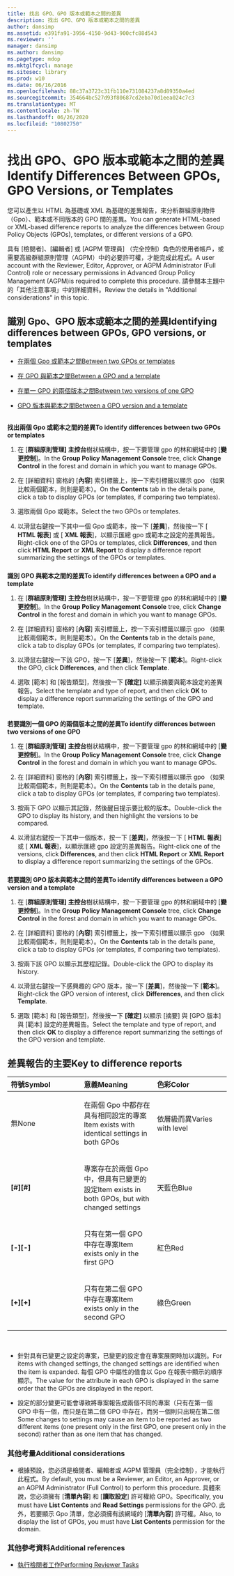 ```yaml
---
title: 找出 GPO、GPO 版本或範本之間的差異
description: 找出 GPO、GPO 版本或範本之間的差異
author: dansimp
ms.assetid: e391fa91-3956-4150-9d43-900cfc88d543
ms.reviewer: ''
manager: dansimp
ms.author: dansimp
ms.pagetype: mdop
ms.mktglfcycl: manage
ms.sitesec: library
ms.prod: w10
ms.date: 06/16/2016
ms.openlocfilehash: 88c37a3723c31fb110e731084237a8d89350a4ed
ms.sourcegitcommit: 354664bc527d93f80687cd2eba70d1eea024c7c3
ms.translationtype: MT
ms.contentlocale: zh-TW
ms.lasthandoff: 06/26/2020
ms.locfileid: "10802750"
---
```

# <span data-ttu-id="c0aeb-103">找出 GPO、GPO 版本或範本之間的差異</span><span class="sxs-lookup"><span data-stu-id="c0aeb-103">Identify Differences Between GPOs, GPO Versions, or Templates</span></span>


<span data-ttu-id="c0aeb-104">您可以產生以 HTML 為基礎或 XML 為基礎的差異報告，來分析群組原則物件（Gpo）、範本或不同版本的 GPO 間的差異。</span><span class="sxs-lookup"><span data-stu-id="c0aeb-104">You can generate HTML-based or XML-based difference reports to analyze the differences between Group Policy Objects (GPOs), templates, or different versions of a GPO.</span></span>

<span data-ttu-id="c0aeb-105">具有 [檢閱者]、[編輯者] 或 [AGPM 管理員] （完全控制）角色的使用者帳戶，或需要高級群組原則管理（AGPM）中的必要許可權，才能完成此程式。</span><span class="sxs-lookup"><span data-stu-id="c0aeb-105">A user account with the Reviewer, Editor, Approver, or AGPM Administrator (Full Control) role or necessary permissions in Advanced Group Policy Management (AGPM)is required to complete this procedure.</span></span> <span data-ttu-id="c0aeb-106">請參閱本主題中的「其他注意事項」中的詳細資料。</span><span class="sxs-lookup"><span data-stu-id="c0aeb-106">Review the details in "Additional considerations" in this topic.</span></span>

## <span data-ttu-id="c0aeb-107">識別 Gpo、GPO 版本或範本之間的差異</span><span class="sxs-lookup"><span data-stu-id="c0aeb-107">Identifying differences between GPOs, GPO versions, or templates</span></span>


-   [<span data-ttu-id="c0aeb-108">在兩個 Gpo 或範本之間</span><span class="sxs-lookup"><span data-stu-id="c0aeb-108">Between two GPOs or templates</span></span>](#bkmk-two-gpos)

-   [<span data-ttu-id="c0aeb-109">在 GPO 與範本之間</span><span class="sxs-lookup"><span data-stu-id="c0aeb-109">Between a GPO and a template</span></span>](#bkmk-gpo-and-template)

-   [<span data-ttu-id="c0aeb-110">在單一 GPO 的兩個版本之間</span><span class="sxs-lookup"><span data-stu-id="c0aeb-110">Between two versions of one GPO</span></span>](#bkmk-two-versions)

-   [<span data-ttu-id="c0aeb-111">GPO 版本與範本之間</span><span class="sxs-lookup"><span data-stu-id="c0aeb-111">Between a GPO version and a template</span></span>](#bkmk-gpo-version-and-template)

## <a href="" id="bkmk-two-gpos"></a>


**<span data-ttu-id="c0aeb-112">找出兩個 Gpo 或範本之間的差異</span><span class="sxs-lookup"><span data-stu-id="c0aeb-112">To identify differences between two GPOs or templates</span></span>**

1.  <span data-ttu-id="c0aeb-113">在 [**群組原則管理] 主控台**樹狀結構中，按一下要管理 gpo 的林和網域中的 [**變更控制**]。</span><span class="sxs-lookup"><span data-stu-id="c0aeb-113">In the **Group Policy Management Console** tree, click **Change Control** in the forest and domain in which you want to manage GPOs.</span></span>

2.  <span data-ttu-id="c0aeb-114">在 [詳細資料] 窗格的 [**內容**] 索引標籤上，按一下索引標籤以顯示 gpo （如果比較兩個範本，則則是範本）。</span><span class="sxs-lookup"><span data-stu-id="c0aeb-114">On the **Contents** tab in the details pane, click a tab to display GPOs (or templates, if comparing two templates).</span></span>

3.  <span data-ttu-id="c0aeb-115">選取兩個 Gpo 或範本。</span><span class="sxs-lookup"><span data-stu-id="c0aeb-115">Select the two GPOs or templates.</span></span>

4.  <span data-ttu-id="c0aeb-116">以滑鼠右鍵按一下其中一個 Gpo 或範本，按一下 [**差異**]，然後按一下 [ **HTML 報表**] 或 [ **XML 報表**]，以顯示匯總 gpo 或範本之設定的差異報告。</span><span class="sxs-lookup"><span data-stu-id="c0aeb-116">Right-click one of the GPOs or templates, click **Differences**, and then click **HTML Report** or **XML Report** to display a difference report summarizing the settings of the GPOs or templates.</span></span>

### <a href="" id="bkmk-gpo-and-template"></a>

**<span data-ttu-id="c0aeb-117">識別 GPO 與範本之間的差異</span><span class="sxs-lookup"><span data-stu-id="c0aeb-117">To identify differences between a GPO and a template</span></span>**

1.  <span data-ttu-id="c0aeb-118">在 [**群組原則管理] 主控台**樹狀結構中，按一下要管理 gpo 的林和網域中的 [**變更控制**]。</span><span class="sxs-lookup"><span data-stu-id="c0aeb-118">In the **Group Policy Management Console** tree, click **Change Control** in the forest and domain in which you want to manage GPOs.</span></span>

2.  <span data-ttu-id="c0aeb-119">在 [詳細資料] 窗格的 [**內容**] 索引標籤上，按一下索引標籤以顯示 gpo （如果比較兩個範本，則則是範本）。</span><span class="sxs-lookup"><span data-stu-id="c0aeb-119">On the **Contents** tab in the details pane, click a tab to display GPOs (or templates, if comparing two templates).</span></span>

3.  <span data-ttu-id="c0aeb-120">以滑鼠右鍵按一下該 GPO，按一下 [**差異**]，然後按一下 [**範本**]。</span><span class="sxs-lookup"><span data-stu-id="c0aeb-120">Right-click the GPO, click **Differences**, and then click **Template**.</span></span>

4.  <span data-ttu-id="c0aeb-121">選取 [範本] 和 [報告類型]，然後按一下 **[確定]** 以顯示摘要與範本設定的差異報告。</span><span class="sxs-lookup"><span data-stu-id="c0aeb-121">Select the template and type of report, and then click **OK** to display a difference report summarizing the settings of the GPO and template.</span></span>

### <a href="" id="bkmk-two-versions"></a>

**<span data-ttu-id="c0aeb-122">若要識別一個 GPO 的兩個版本之間的差異</span><span class="sxs-lookup"><span data-stu-id="c0aeb-122">To identify differences between two versions of one GPO</span></span>**

1.  <span data-ttu-id="c0aeb-123">在 [**群組原則管理] 主控台**樹狀結構中，按一下要管理 gpo 的林和網域中的 [**變更控制**]。</span><span class="sxs-lookup"><span data-stu-id="c0aeb-123">In the **Group Policy Management Console** tree, click **Change Control** in the forest and domain in which you want to manage GPOs.</span></span>

2.  <span data-ttu-id="c0aeb-124">在 [詳細資料] 窗格的 [**內容**] 索引標籤上，按一下索引標籤以顯示 gpo （如果比較兩個範本，則則是範本）。</span><span class="sxs-lookup"><span data-stu-id="c0aeb-124">On the **Contents** tab in the details pane, click a tab to display GPOs (or templates, if comparing two templates).</span></span>

3.  <span data-ttu-id="c0aeb-125">按兩下 GPO 以顯示其記錄，然後醒目提示要比較的版本。</span><span class="sxs-lookup"><span data-stu-id="c0aeb-125">Double-click the GPO to display its history, and then highlight the versions to be compared.</span></span>

4.  <span data-ttu-id="c0aeb-126">以滑鼠右鍵按一下其中一個版本，按一下 [**差異**]，然後按一下 [ **HTML 報表**] 或 [ **XML 報表**]，以顯示匯總 gpo 設定的差異報告。</span><span class="sxs-lookup"><span data-stu-id="c0aeb-126">Right-click one of the versions, click **Differences**, and then click **HTML Report** or **XML Report** to display a difference report summarizing the settings of the GPOs.</span></span>

### <a href="" id="bkmk-gpo-version-and-template"></a>

**<span data-ttu-id="c0aeb-127">若要識別 GPO 版本與範本之間的差異</span><span class="sxs-lookup"><span data-stu-id="c0aeb-127">To identify differences between a GPO version and a template</span></span>**

1.  <span data-ttu-id="c0aeb-128">在 [**群組原則管理] 主控台**樹狀結構中，按一下要管理 gpo 的林和網域中的 [**變更控制**]。</span><span class="sxs-lookup"><span data-stu-id="c0aeb-128">In the **Group Policy Management Console** tree, click **Change Control** in the forest and domain in which you want to manage GPOs.</span></span>

2.  <span data-ttu-id="c0aeb-129">在 [詳細資料] 窗格的 [**內容**] 索引標籤上，按一下索引標籤以顯示 gpo （如果比較兩個範本，則則是範本）。</span><span class="sxs-lookup"><span data-stu-id="c0aeb-129">On the **Contents** tab in the details pane, click a tab to display GPOs (or templates, if comparing two templates).</span></span>

3.  <span data-ttu-id="c0aeb-130">按兩下該 GPO 以顯示其歷程記錄。</span><span class="sxs-lookup"><span data-stu-id="c0aeb-130">Double-click the GPO to display its history.</span></span>

4.  <span data-ttu-id="c0aeb-131">以滑鼠右鍵按一下感興趣的 GPO 版本，按一下 [**差異**]，然後按一下 [**範本**]。</span><span class="sxs-lookup"><span data-stu-id="c0aeb-131">Right-click the GPO version of interest, click **Differences**, and then click **Template**.</span></span>

5.  <span data-ttu-id="c0aeb-132">選取 [範本] 和 [報告類型]，然後按一下 **[確定]** 以顯示 [摘要] 與 [GPO 版本] 與 [範本] 設定的差異報告。</span><span class="sxs-lookup"><span data-stu-id="c0aeb-132">Select the template and type of report, and then click **OK** to display a difference report summarizing the settings of the GPO version and template.</span></span>

## <span data-ttu-id="c0aeb-133">差異報告的主要</span><span class="sxs-lookup"><span data-stu-id="c0aeb-133">Key to difference reports</span></span>


<table>
<colgroup>
<col width="33%" />
<col width="33%" />
<col width="33%" />
</colgroup>
<thead>
<tr class="header">
<th align="left"><span data-ttu-id="c0aeb-134">符號</span><span class="sxs-lookup"><span data-stu-id="c0aeb-134">Symbol</span></span></th>
<th align="left"><span data-ttu-id="c0aeb-135">意義</span><span class="sxs-lookup"><span data-stu-id="c0aeb-135">Meaning</span></span></th>
<th align="left"><span data-ttu-id="c0aeb-136">色彩</span><span class="sxs-lookup"><span data-stu-id="c0aeb-136">Color</span></span></th>
</tr>
</thead>
<tbody>
<tr class="odd">
<td align="left"><p><span data-ttu-id="c0aeb-137">無</span><span class="sxs-lookup"><span data-stu-id="c0aeb-137">None</span></span></p></td>
<td align="left"><p><span data-ttu-id="c0aeb-138">在兩個 Gpo 中都存在具有相同設定的專案</span><span class="sxs-lookup"><span data-stu-id="c0aeb-138">Item exists with identical settings in both GPOs</span></span></p></td>
<td align="left"><p><span data-ttu-id="c0aeb-139">依層級而異</span><span class="sxs-lookup"><span data-stu-id="c0aeb-139">Varies with level</span></span></p></td>
</tr>
<tr class="even">
<td align="left"><p><strong><span data-ttu-id="c0aeb-140">[#]</span><span class="sxs-lookup"><span data-stu-id="c0aeb-140">[#]</span></span></strong></p></td>
<td align="left"><p><span data-ttu-id="c0aeb-141">專案存在於兩個 Gpo 中，但具有已變更的設定</span><span class="sxs-lookup"><span data-stu-id="c0aeb-141">Item exists in both GPOs, but with changed settings</span></span></p></td>
<td align="left"><p><span data-ttu-id="c0aeb-142">天藍色</span><span class="sxs-lookup"><span data-stu-id="c0aeb-142">Blue</span></span></p></td>
</tr>
<tr class="odd">
<td align="left"><p><strong><span data-ttu-id="c0aeb-143">[-]</span><span class="sxs-lookup"><span data-stu-id="c0aeb-143">[-]</span></span></strong></p></td>
<td align="left"><p><span data-ttu-id="c0aeb-144">只有在第一個 GPO 中存在專案</span><span class="sxs-lookup"><span data-stu-id="c0aeb-144">Item exists only in the first GPO</span></span></p></td>
<td align="left"><p><span data-ttu-id="c0aeb-145">紅色</span><span class="sxs-lookup"><span data-stu-id="c0aeb-145">Red</span></span></p></td>
</tr>
<tr class="even">
<td align="left"><p><strong><span data-ttu-id="c0aeb-146">[+]</span><span class="sxs-lookup"><span data-stu-id="c0aeb-146">[+]</span></span></strong></p></td>
<td align="left"><p><span data-ttu-id="c0aeb-147">只有在第二個 GPO 中存在專案</span><span class="sxs-lookup"><span data-stu-id="c0aeb-147">Item exists only in the second GPO</span></span></p></td>
<td align="left"><p><span data-ttu-id="c0aeb-148">綠色</span><span class="sxs-lookup"><span data-stu-id="c0aeb-148">Green</span></span></p></td>
</tr>
</tbody>
</table>

 

-   <span data-ttu-id="c0aeb-149">針對具有已變更之設定的專案，已變更的設定會在專案展開時加以識別。</span><span class="sxs-lookup"><span data-stu-id="c0aeb-149">For items with changed settings, the changed settings are identified when the item is expanded.</span></span> <span data-ttu-id="c0aeb-150">每個 GPO 中屬性的值會以 Gpo 在報表中顯示的順序顯示。</span><span class="sxs-lookup"><span data-stu-id="c0aeb-150">The value for the attribute in each GPO is displayed in the same order that the GPOs are displayed in the report.</span></span>

-   <span data-ttu-id="c0aeb-151">設定的部分變更可能會導致將專案報告成兩個不同的專案（只有在第一個 GPO 中有一個，而只是在第二個 GPO 中存在，而另一個則只出現在第二個</span><span class="sxs-lookup"><span data-stu-id="c0aeb-151">Some changes to settings may cause an item to be reported as two different items (one present only in the first GPO, one present only in the second) rather than as one item that has changed.</span></span>

### <span data-ttu-id="c0aeb-152">其他考量</span><span class="sxs-lookup"><span data-stu-id="c0aeb-152">Additional considerations</span></span>

-   <span data-ttu-id="c0aeb-153">根據預設，您必須是檢閱者、編輯者或 AGPM 管理員（完全控制），才能執行此程式。</span><span class="sxs-lookup"><span data-stu-id="c0aeb-153">By default, you must be a Reviewer, an Editor, an Approver, or an AGPM Administrator (Full Control) to perform this procedure.</span></span> <span data-ttu-id="c0aeb-154">具體來說，您必須擁有 [**清單內容**] 和 [**讀取設定**] 許可權給 GPO。</span><span class="sxs-lookup"><span data-stu-id="c0aeb-154">Specifically, you must have **List Contents** and **Read Settings** permissions for the GPO.</span></span> <span data-ttu-id="c0aeb-155">此外，若要顯示 Gpo 清單，您必須擁有該網域的 [**清單內容**] 許可權。</span><span class="sxs-lookup"><span data-stu-id="c0aeb-155">Also, to display the list of GPOs, you must have **List Contents** permission for the domain.</span></span>

### <span data-ttu-id="c0aeb-156">其他參考資料</span><span class="sxs-lookup"><span data-stu-id="c0aeb-156">Additional references</span></span>

-   [<span data-ttu-id="c0aeb-157">執行檢閱者工作</span><span class="sxs-lookup"><span data-stu-id="c0aeb-157">Performing Reviewer Tasks</span></span>](performing-reviewer-tasks-agpm30ops.md)

 

 





